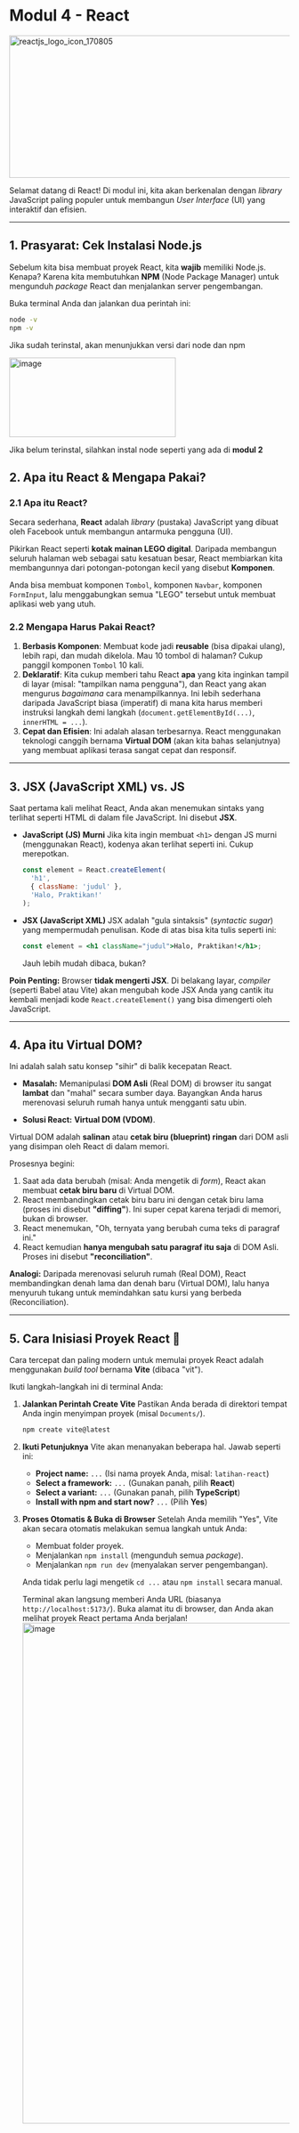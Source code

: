 # Modul 4 - React
<img width="512" height="256" alt="reactjs_logo_icon_170805" src="https://github.com/user-attachments/assets/c6ed785f-a056-4478-be32-38fdba21e4ca" />

Selamat datang di React! Di modul ini, kita akan berkenalan dengan *library* JavaScript paling populer untuk membangun *User Interface* (UI) yang interaktif dan efisien.

---
## 1. Prasyarat: Cek Instalasi Node.js

Sebelum kita bisa membuat proyek React, kita **wajib** memiliki Node.js. Kenapa? Karena kita membutuhkan **NPM** (Node Package Manager) untuk mengunduh *package* React dan menjalankan server pengembangan.

Buka terminal Anda dan jalankan dua perintah ini:

```bash
node -v
npm -v
```

Jika sudah terinstal, akan menunjukkan versi dari node dan npm

<img width="299" height="143" alt="image" src="https://github.com/user-attachments/assets/ddcda6fc-2412-475a-9cbf-c1ab39cec573" />

Jika belum terinstal, silahkan instal node seperti yang ada di **modul 2**

## 2. Apa itu React & Mengapa Pakai?

### 2.1 Apa itu React?
Secara sederhana, **React** adalah *library* (pustaka) JavaScript yang dibuat oleh Facebook untuk membangun antarmuka pengguna (UI).

Pikirkan React seperti **kotak mainan LEGO digital**. Daripada membangun seluruh halaman web sebagai satu kesatuan besar, React membiarkan kita membangunnya dari potongan-potongan kecil yang disebut **Komponen**.

Anda bisa membuat komponen `Tombol`, komponen `Navbar`, komponen `FormInput`, lalu menggabungkan semua "LEGO" tersebut untuk membuat aplikasi web yang utuh.



### 2.2 Mengapa Harus Pakai React?
1.  **Berbasis Komponen**: Membuat kode jadi **reusable** (bisa dipakai ulang), lebih rapi, dan mudah dikelola. Mau 10 tombol di halaman? Cukup panggil komponen `Tombol` 10 kali.
2.  **Deklaratif**: Kita cukup memberi tahu React **apa** yang kita inginkan tampil di layar (misal: "tampilkan nama pengguna"), dan React yang akan mengurus *bagaimana* cara menampilkannya. Ini lebih sederhana daripada JavaScript biasa (imperatif) di mana kita harus memberi instruksi langkah demi langkah (`document.getElementById(...)`, `innerHTML = ...`).
3.  **Cepat dan Efisien**: Ini adalah alasan terbesarnya. React menggunakan teknologi canggih bernama **Virtual DOM** (akan kita bahas selanjutnya) yang membuat aplikasi terasa sangat cepat dan responsif.

---

## 3. JSX (JavaScript XML) vs. JS

Saat pertama kali melihat React, Anda akan menemukan sintaks yang terlihat seperti HTML di dalam file JavaScript. Ini disebut **JSX**.

* **JavaScript (JS) Murni**
    Jika kita ingin membuat `<h1>` dengan JS murni (menggunakan React), kodenya akan terlihat seperti ini. Cukup merepotkan.
    ```javascript
    const element = React.createElement(
      'h1',
      { className: 'judul' },
      'Halo, Praktikan!'
    );
    ```

* **JSX (JavaScript XML)**
    JSX adalah "gula sintaksis" (*syntactic sugar*) yang mempermudah penulisan. Kode di atas bisa kita tulis seperti ini:
    ```jsx
    const element = <h1 className="judul">Halo, Praktikan!</h1>;
    ```
    Jauh lebih mudah dibaca, bukan?

**Poin Penting:** Browser **tidak mengerti JSX**. Di belakang layar, *compiler* (seperti Babel atau Vite) akan mengubah kode JSX Anda yang cantik itu kembali menjadi kode `React.createElement()` yang bisa dimengerti oleh JavaScript.

---

## 4. Apa itu Virtual DOM? 

Ini adalah salah satu konsep "sihir" di balik kecepatan React.

* **Masalah:** Memanipulasi **DOM Asli** (Real DOM) di browser itu sangat **lambat** dan "mahal" secara sumber daya. Bayangkan Anda harus merenovasi seluruh rumah hanya untuk mengganti satu ubin.

* **Solusi React:** **Virtual DOM (VDOM)**.

Virtual DOM adalah **salinan** atau **cetak biru (blueprint) ringan** dari DOM asli yang disimpan oleh React di dalam memori.



Prosesnya begini:
1.  Saat ada data berubah (misal: Anda mengetik di *form*), React akan membuat **cetak biru baru** di Virtual DOM.
2.  React membandingkan cetak biru baru ini dengan cetak biru lama (proses ini disebut **"diffing"**). Ini super cepat karena terjadi di memori, bukan di browser.
3.  React menemukan, "Oh, ternyata yang berubah cuma teks di paragraf ini."
4.  React kemudian **hanya mengubah satu paragraf itu saja** di DOM Asli. Proses ini disebut **"reconciliation"**.

**Analogi:** Daripada merenovasi seluruh rumah (Real DOM), React membandingkan denah lama dan denah baru (Virtual DOM), lalu hanya menyuruh tukang untuk memindahkan satu kursi yang berbeda (Reconciliation).

---

## 5. Cara Inisiasi Proyek React 🚀

Cara tercepat dan paling modern untuk memulai proyek React adalah menggunakan *build tool* bernama **Vite** (dibaca "vit").

Ikuti langkah-langkah ini di terminal Anda:

1.  **Jalankan Perintah Create Vite**
    Pastikan Anda berada di direktori tempat Anda ingin menyimpan proyek (misal `Documents/`).
    ```bash
    npm create vite@latest
    ```

2.  **Ikuti Petunjuknya**
    Vite akan menanyakan beberapa hal. Jawab seperti ini:
    * **Project name:** `...` (Isi nama proyek Anda, misal: `latihan-react`)
    * **Select a framework:** `...` (Gunakan panah, pilih **React**)
    * **Select a variant:** `...` (Gunakan panah, pilih **TypeScript**)
    * **Install with npm and start now?** `...` (Pilih **Yes**)

3.  **Proses Otomatis & Buka di Browser**
    Setelah Anda memilih "Yes", Vite akan secara otomatis melakukan semua langkah untuk Anda:
    * Membuat folder proyek.
    * Menjalankan `npm install` (mengunduh semua *package*).
    * Menjalankan `npm run dev` (menyalakan server pengembangan).

    Anda tidak perlu lagi mengetik `cd ...` atau `npm install` secara manual.

    Terminal akan langsung memberi Anda URL (biasanya `http://localhost:5173/`). Buka alamat itu di browser, dan Anda akan melihat proyek React pertama Anda berjalan!
	<img width="1919" height="900" alt="image" src="https://github.com/user-attachments/assets/06336072-295e-4174-9f5a-a06cf398bc15" />
